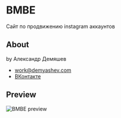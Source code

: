 BMBE
===========================
Сайт по продвижению instagram аккаунтов

## About
by Александр Демяшев

* work@demyashev.com
* [ВКонтакте](https://vk.com/demyashev)

## Preview
![BMBE preview](https://raw.githubusercontent.com/demyashev/bmbe/master/public/files/preview.png)
